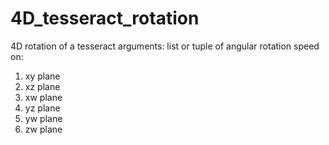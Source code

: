 # 4D_tesseract_rotation
4D rotation of a tesseract
arguments:
list or tuple of angular rotation speed on:
1. xy plane
2. xz plane
3. xw plane
4. yz plane
5. yw plane
6. zw plane
